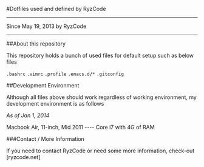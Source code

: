 #Dotfiles used and defined by RyzCode

------------------------------------------------------------
Since May 19, 2013
    by RyzCode


------------------------------------------------------------

##About this repository

This repository holds a bunch of used files for default setup such as below files

`.bashrc`
`.vimrc`
`.profile`
`.emacs.d/*`
`.gitconfig`


##Development Environment

Although all files above should work regardless of working environment, my development environment is as follows

*As of Jan 1, 2014*

Macbook Air, 11-inch, Mid 2011 ---- Core i7 with 4G of RAM<br />



###Contact / More Information

If you need to contact RyzCode or need some more information, check-out [ryzcode.net]